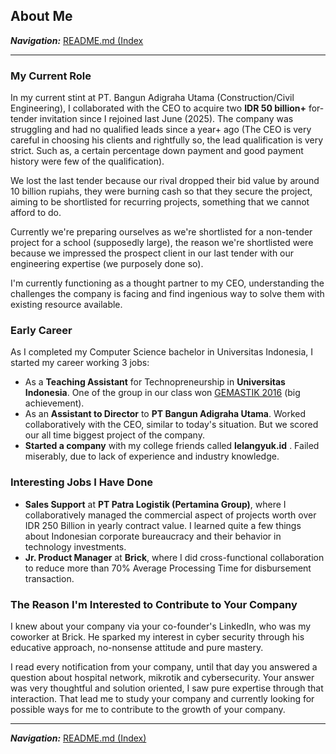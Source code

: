 ## About Me

***Navigation:*** [README.md (Index](/README.md)

---

### My Current Role
In my current stint at PT. Bangun Adigraha Utama (Construction/Civil Engineering), I collaborated with the CEO to acquire two **IDR 50 billion+** for-tender invitation since I rejoined last June (2025). The company was struggling and had no qualified leads since a year+ ago (The CEO is very careful in choosing his clients and rightfully so, the lead qualification is very strict. Such as, a certain percentage down payment and good payment history were few of the qualification).

We lost the last tender because our rival dropped their bid value by around 10 billion rupiahs, they were burning cash so that they secure the project, aiming to be shortlisted for recurring projects, something that we cannot afford to do. 

Currently we're preparing ourselves as we're shortlisted for a non-tender project for a school (supposedly large), the reason we're shortlisted were because we impressed the prospect client in our last tender with our engineering expertise (we purposely done so).

I'm currently functioning as a thought partner to my CEO, understanding the challenges the company is facing and find ingenious way to solve them with existing resource available.
### Early Career

As I completed my Computer Science bachelor in Universitas Indonesia, I started my career working 3 jobs:
- As a **Teaching Assistant** for Technopreneurship in **Universitas Indonesia**. One of the group in our class won [GEMASTIK 2016](https://www.antaranews.com/berita/593126/ui-raih-juara-umum-ajang-gemastik-2016) (big achievement).
- As an **Assistant to Director** to **PT Bangun Adigraha Utama**. Worked collaboratively with the CEO, similar to today's situation. But we scored our all time biggest project of the company.
- **Started a company** with my college friends called **lelangyuk.id** . Failed miserably, due to lack of experience and industry knowledge.
### Interesting Jobs I Have Done
- **Sales Support** at **PT Patra Logistik (Pertamina Group)**, where I collaboratively managed the commercial aspect of projects worth over IDR 250 Billion in yearly contract value. I learned quite a few things about Indonesian corporate bureaucracy and their behavior in technology investments.
- **Jr. Product Manager** at **Brick**, where I did cross-functional collaboration to reduce more than 70% Average Processing Time for disbursement transaction.
### The Reason I'm Interested to Contribute to Your Company
I knew about your company via your co-founder's LinkedIn, who was my coworker at Brick. He sparked my interest in cyber security through his educative approach, no-nonsense attitude and pure mastery. 

I read every notification from your company, until that day you answered a question about hospital network, mikrotik and cybersecurity. Your answer was very thoughtful and solution oriented, I saw pure expertise through that interaction. That lead me to study your company and currently looking for possible ways for me to contribute to the growth of your company.

---

***Navigation:*** [README.md (Index)](/README.md)
